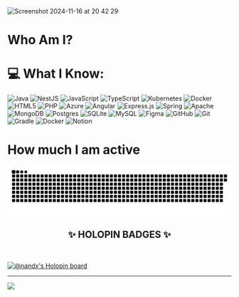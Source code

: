<img width="2000" alt="Screenshot 2024-11-16 at 20 42 29" src="https://github.com/user-attachments/assets/5b2f82dc-b805-4448-bbb5-5d2f35516464">

# Who Am I?

# 💻 What I Know:
![Java](https://img.shields.io/badge/java-%23ED8B00.svg?style=flat&logo=openjdk&logoColor=white) ![NestJS](https://img.shields.io/badge/nestjs-%23E0234E.svg?style=flat&logo=nestjs&logoColor=white) ![JavaScript](https://img.shields.io/badge/javascript-%23323330.svg?style=flat&logo=javascript&logoColor=%23F7DF1E) ![TypeScript](https://img.shields.io/badge/typescript-%23007ACC.svg?style=flat&logo=typescript&logoColor=white) ![Kubernetes](https://img.shields.io/badge/kubernetes-%23326ce5.svg?style=flat&logo=kubernetes&logoColor=white) ![Docker](https://img.shields.io/badge/docker-%230db7ed.svg?style=flat&logo=docker&logoColor=white) ![HTML5](https://img.shields.io/badge/html5-%23E34F26.svg?style=flat&logo=html5&logoColor=white) ![PHP](https://img.shields.io/badge/php-%23777BB4.svg?style=flat&logo=php&logoColor=white) ![Azure](https://img.shields.io/badge/azure-%230072C6.svg?style=flat&logo=microsoftazure&logoColor=white) ![Angular](https://img.shields.io/badge/angular-%23DD0031.svg?style=flat&logo=angular&logoColor=white) ![Express.js](https://img.shields.io/badge/express.js-%23404d59.svg?style=flat&logo=express&logoColor=%2361DAFB) ![Spring](https://img.shields.io/badge/spring-%236DB33F.svg?style=flat&logo=spring&logoColor=white) ![Apache](https://img.shields.io/badge/apache-%23D42029.svg?style=flat&logo=apache&logoColor=white) ![MongoDB](https://img.shields.io/badge/MongoDB-%234ea94b.svg?style=flat&logo=mongodb&logoColor=white) ![Postgres](https://img.shields.io/badge/postgres-%23316192.svg?style=flat&logo=postgresql&logoColor=white) ![SQLite](https://img.shields.io/badge/sqlite-%2307405e.svg?style=flat&logo=sqlite&logoColor=white) ![MySQL](https://img.shields.io/badge/mysql-4479A1.svg?style=flat&logo=mysql&logoColor=white) ![Figma](https://img.shields.io/badge/figma-%23F24E1E.svg?style=flat&logo=figma&logoColor=white) ![GitHub](https://img.shields.io/badge/github-%23121011.svg?style=flat&logo=github&logoColor=white) ![Git](https://img.shields.io/badge/git-%23F05033.svg?style=flat&logo=git&logoColor=white) ![Gradle](https://img.shields.io/badge/Gradle-02303A.svg?style=flat&logo=Gradle&logoColor=white) ![Docker](https://img.shields.io/badge/docker-%230db7ed.svg?style=flat&logo=docker&logoColor=white) ![Notion](https://img.shields.io/badge/Notion-%23000000.svg?style=flat&logo=notion&logoColor=white)

# How much I am active

<p align="center">
<a href="https://github.com/geesadbandara/"> <img src="./assets/snake-eat.svg"></a>  <!--- All credits goes to the Chamod Shehanka Perera --->
</p>

<div align="center">
  <h2><b>✨ HOLOPIN BADGES ✨</b></h2>
</div>

<br>

[![@nandx's Holopin board](https://holopin.me/geesadbandara)](https://holopin.io/@geesadbandara)

---
[![](https://visitcount.itsvg.in/api?id=geesadbandara&icon=0&color=0)](https://visitcount.itsvg.in)

